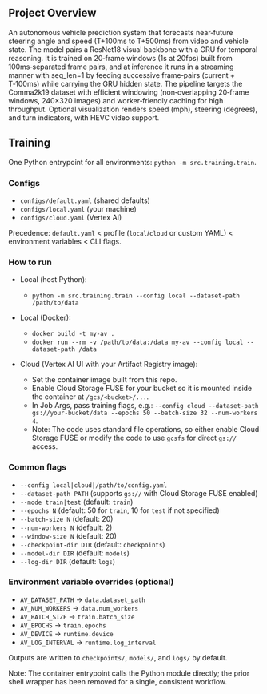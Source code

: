 ## Project Overview

An autonomous vehicle prediction system that forecasts near‑future steering angle and speed (T+100ms to T+500ms) from video and vehicle state. The model pairs a ResNet18 visual backbone with a GRU for temporal reasoning. It is trained on 20‑frame windows (1s at 20fps) built from 100ms‑separated frame pairs, and at inference it runs in a streaming manner with seq_len=1 by feeding successive frame‑pairs (current + T‑100ms) while carrying the GRU hidden state. The pipeline targets the Comma2k19 dataset with efficient windowing (non‑overlapping 20‑frame windows, 240×320 images) and worker‑friendly caching for high throughput. Optional visualization renders speed (mph), steering (degrees), and turn indicators, with HEVC video support.

## Training

One Python entrypoint for all environments: `python -m src.training.train`.

### Configs
- `configs/default.yaml` (shared defaults)
- `configs/local.yaml` (your machine)
- `configs/cloud.yaml` (Vertex AI)

Precedence: `default.yaml` < profile (`local`/`cloud` or custom YAML) < environment variables < CLI flags.

### How to run
- Local (host Python):
  - `python -m src.training.train --config local --dataset-path /path/to/data`

- Local (Docker):
  - `docker build -t my-av .`
  - `docker run --rm -v /path/to/data:/data my-av --config local --dataset-path /data`

- Cloud (Vertex AI UI with your Artifact Registry image):
  - Set the container image built from this repo.
  - Enable Cloud Storage FUSE for your bucket so it is mounted inside the container at `/gcs/<bucket>/...`.
  - In Job Args, pass training flags, e.g.: `--config cloud --dataset-path gs://your-bucket/data --epochs 50 --batch-size 32 --num-workers 4`.
  - Note: The code uses standard file operations, so either enable Cloud Storage FUSE or modify the code to use `gcsfs` for direct `gs://` access.

### Common flags
- `--config local|cloud|/path/to/config.yaml`
- `--dataset-path PATH` (supports `gs://` with Cloud Storage FUSE enabled)
- `--mode train|test` (default: `train`)
- `--epochs N` (default: 50 for `train`, 10 for `test` if not specified)
- `--batch-size N` (default: 20)
- `--num-workers N` (default: 2)
- `--window-size N` (default: 20)
- `--checkpoint-dir DIR` (default: `checkpoints`)
- `--model-dir DIR` (default: `models`)
- `--log-dir DIR` (default: `logs`)

### Environment variable overrides (optional)
- `AV_DATASET_PATH` → `data.dataset_path`
- `AV_NUM_WORKERS` → `data.num_workers`
- `AV_BATCH_SIZE` → `train.batch_size`
- `AV_EPOCHS` → `train.epochs`
- `AV_DEVICE` → `runtime.device`
- `AV_LOG_INTERVAL` → `runtime.log_interval`

Outputs are written to `checkpoints/`, `models/`, and `logs/` by default.

Note: The container entrypoint calls the Python module directly; the prior shell wrapper has been removed for a single, consistent workflow.
